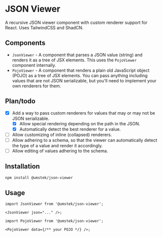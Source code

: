 # JSON Viewer

A recursive JSON viewer component with custom renderer support for React. Uses TailwindCSS and ShadCN.

## Components

- `JsonViewer` - A component that parses a JSON value (string) and renders it as a tree of JSX elements. This uses the `PojoViewer` component internally.
- `PojoViewer` - A component that renders a plain old JavaScript object (POJO) as a tree of JSX elements. You can pass anything including values that are not JSON serializable, but you'll need to implement your own renderers for them.

## Plan/todo

- [x] Add a way to pass custom renderers for values that may or may not be JSON serializable.
  - [x] Allow special rendering depending on the path in the JSON.
  - [x] Automatically detect the best renderer for a value.
- [ ] Allow customizing of inline (collapsed) renderers.
- [ ] Allow adhering to a schema, so that the viewer can automatically detect the type of a value and render it accordingly.
- [ ] Allow editing of values adhering to the schema.

## Installation

```bash
npm install @umstek/json-viewer
```

## Usage

```tsx
import JsonViewer from '@umstek/json-viewer';

<JsonViewer json="..." />;
```

```tsx
import PojoViewer from '@umstek/json-viewer';

<PojoViewer data={/** your POJO */} />;
```
